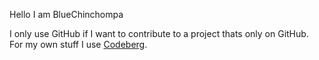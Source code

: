 Hello I am BlueChinchompa

I only use GitHub if I want to contribute to a project thats only on GitHub. For my own stuff I use [Codeberg](https://codeberg.org/BlueChinchompa).
